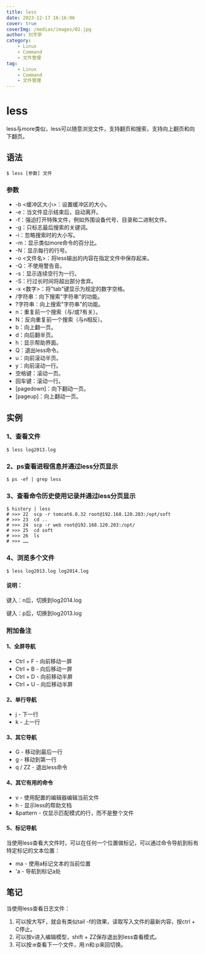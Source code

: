 ```yaml
---
title: less
date: 2023-12-17 16:16:06
cover: true
coverImg: /medias/images/02.jpg
author: 刘宇亭
category:
    - Linux
    - Command
    - 文件管理
tag:
    - Linux
    - Command
    - 文件管理
---
```

# less

less与more类似，less可以随意浏览文件，支持翻页和搜索，支持向上翻页和向下翻页。

## 语法

```shell
$ less [参数] 文件
```

### 参数

- -b <缓冲区大小>：设置缓冲区的大小。
- -e：当文件显示结束后，自动离开。
- -f：强迫打开特殊文件，例如外围设备代号、目录和二进制文件。
- -g：只标志最后搜索的关键词。
- -i：忽略搜索时的大小写。
- -m：显示类似more命令的百分比。
- -N：显示每行的行号。
- -o <文件名>：将less输出的内容在指定文件中保存起来。
- -Q：不使用警告音。
- -s：显示连续空行为一行。
- -S：行过长时间将超出部分舍弃。
- -x <数字>：将"tab"键显示为规定的数字空格。
- /字符串：向下搜索"字符串"的功能。
- ?字符串：向上搜索"字符串"的功能。
- n：重复前一个搜索（与/或?有关）。
- N：反向重复前一个搜索（与n相反）。
- b：向上翻一页。
- d：向后翻半页。
- h：显示帮助界面。
- Q：退出less命令。
- u：向前滚动半页。
- y：向前滚动一行。
- 空格键：滚动一页。
- 回车键：滚动一行。
- [pagedown]：向下翻动一页。
- [pageup]：向上翻动一页。

## 实例

### 1、查看文件

```shell
$ less log2013.log
```

### 2、ps查看进程信息并通过less分页显示

```shell
$ ps -ef | grep less
```

### 3、查看命令历史使用记录并通过less分页显示

```shell
$ history | less
# >>> 22  scp -r tomcat6.0.32 root@192.168.120.203:/opt/soft
# >>> 23  cd ..
# >>> 24  scp -r web root@192.168.120.203:/opt/
# >>> 25  cd soft
# >>> 26  ls
# >>> ……
```

### 4、浏览多个文件

```shell
$ less log2013.log log2014.log
```

#### 说明：

键入：n后，切换到log2014.log

键入：p后，切换到log2013.log

### 附加备注

#### 1、全屏导航

- Ctrl + F - 向前移动一屏
- Ctrl + B - 向后移动一屏
- Ctrl + D - 向前移动半屏
- Ctrl + U - 向后移动半屏

#### 2、单行导航

- j - 下一行
- k - 上一行

#### 3、其它导航

- G - 移动到最后一行
- g - 移动到第一行
- q / ZZ - 退出less命令

#### 4、其它有用的命令

- v - 使用配置的编辑器编辑当前文件
- h - 显示less的帮助文档
- &pattern - 仅显示匹配模式的行，而不是整个文件

#### 5、标记导航

当使用less查看大文件时，可以在任何一个位置做标记，可以通过命令导航到标有特定标记的文本位置：

- ma - 使用a标记文本的当前位置
- 'a - 导航到标记a处

## 笔记

当使用less查看日志文件：

1. 可以按大写F，就会有类似tail -f的效果，读取写入文件的最新内容，按ctrl + C停止。
2. 可以按v进入编辑模型，shift + ZZ保存退出到less查看模式。
3. 可以按:e查看下一个文件，用:n和:p来回切换。
